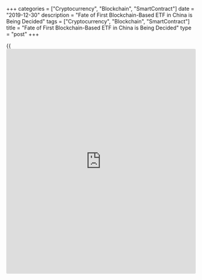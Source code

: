 +++
categories = ["Cryptocurrency", "Blockchain", "SmartContract"]
date = "2019-12-30"
description = "Fate of First Blockchain-Based ETF in China is Being Decided"
tags = ["Cryptocurrency", "Blockchain", "SmartContract"]
title = "Fate of First Blockchain-Based ETF in China is Being Decided"
type = "post"
+++

{{<iframe id="large-banner" src="https://www.bounty.group/#slide=8.0" width="100%" height="600" scrolling="no" style="border: 0px solid rgb(216, 221, 230); border-radius: 3px;">}}

CSRC, the Chinese financial regulator, got a request for listing an [ETF](https://www.fixpro.org/post/etf-liquidity/),
which is seen to trail [blockchain](https://www.letsplayfx.com/blog/trade-forex-with-bitcoin/) stocks, as it became known due to the
CoinDesk [news](https://www.letsplayfx.com/blog/forex-news-website/).

![[blockchain](https://www.letsplayfx.com/blog/trade-forex-with-bitcoin/) etf in china][1]_Photo: Pixabay_

The request was completed by the Penghua Fund Management Co. and
directed to the China Securities Regulatory Commission (CSRC) on Dec.
24th. It was presupposed, that the [blockchain](https://www.letsplayfx.com/blog/trade-forex-with-bitcoin/) [ETF](https://www.fixpro.org/post/etf-liquidity/) would track the moves
of the [blockchain](https://www.letsplayfx.com/blog/trade-forex-with-bitcoin/)-based companies which are traded on the SSE.

In case this application gets the CSRC approval it would be launched the
first [ETF](https://www.fixpro.org/post/etf-liquidity/) [blockchain](https://www.letsplayfx.com/blog/trade-forex-with-bitcoin/) available to a wide range of Chinese [investor](https://www.fintechee.com/tutorial-for-forex-trading/investor-mode/)s.
Recall, earlier, the SSE brought  included those companies, which were
present on the SSE for more than six months. Moreover, the companies
should not have troubles with regulators nor violations in the financial
field

It was also carefully checked whether the company really uses
[blockchain](https://www.letsplayfx.com/blog/trade-forex-with-bitcoin/). The index is weighted by the market value of shares in free
circulation and will be updated twice a year.

   1. /files/filemanager/image/For_Analytics_21/[blockchain](https://www.letsplayfx.com/blog/trade-forex-with-bitcoin/)_pixabay_3012.jpg